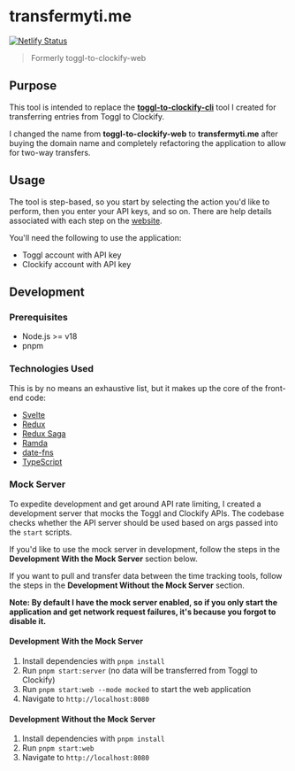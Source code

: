 # transfermyti.me

[![Netlify Status](https://api.netlify.com/api/v1/badges/c999c9b1-0c44-4186-ba27-d6eba1f6b223/deploy-status)](https://app.netlify.com/sites/transfer-my-time/deploys)

> Formerly toggl-to-clockify-web

## Purpose

This tool is intended to replace the [**toggl-to-clockify-cli**](https://github.com/mikerourke/toggl-to-clockify-cli)
tool I created for transferring entries from Toggl to Clockify.

I changed the name from **toggl-to-clockify-web** to **transfermyti.me** after buying the domain name and completely 
refactoring the application to allow for two-way transfers.

## Usage

The tool is step-based, so you start by selecting the action you'd like to perform, then you enter your API keys, and so on. There are help details associated with each step on the [website](https://transfermyti.me).

You'll need the following to use the application:

- Toggl account with API key
- Clockify account with API key

## Development

### Prerequisites

- Node.js >= v18
- pnpm

### Technologies Used

This is by no means an exhaustive list, but it makes up the core of the front-end code:

- [Svelte](https://svelte.dev/)
- [Redux](https://redux.js.org/)
- [Redux Saga](http://redux-saga.js.org/)
- [Ramda](https://ramdajs.com/)
- [date-fns](https://date-fns.org/)
- [TypeScript](https://www.typescriptlang.org/)

### Mock Server

To expedite development and get around API rate limiting, I created a development server that mocks the Toggl and Clockify APIs.
The codebase checks whether the API server should be used based on args passed into the `start` scripts.

If you'd like to use the mock server in development, follow the steps in the **Development With the Mock Server** section below.

If you want to pull and transfer data between the time tracking tools, follow the steps in the **Development Without the Mock Server**
section.

**Note: By default I have the mock server enabled, so if you only start the application and get network request failures, it's because you forgot to disable it.**

#### Development With the Mock Server

1. Install dependencies with `pnpm install`
2. Run `pnpm start:server` (no data will be transferred from Toggl to Clockify)
3. Run `pnpm start:web --mode mocked` to start the web application
4. Navigate to `http://localhost:8080`

#### Development Without the Mock Server

1. Install dependencies with `pnpm install`
2. Run `pnpm start:web`
3. Navigate to `http://localhost:8080`
